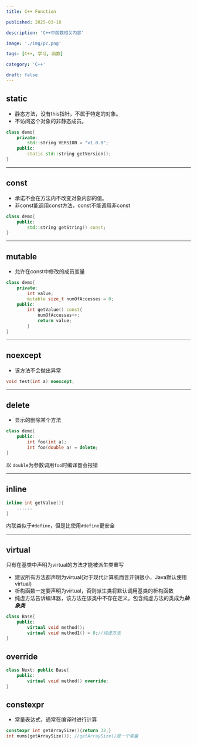 ```yaml
---
title: C++ Function

published: 2025-03-10

description: 'C++中函数相关内容'

image: './img/pc.png'

tags: [C++, 学习, 函数]

category: 'C++'

draft: false 
---
```


## static

- 静态方法，没有this指针，不属于特定的对象。
- 不访问这个对象的非静态成员。

```c++
class demo{
    private:
    	std::string VERSION = "v1.0.0";
    public:
    	static std::string getVersion();
}
```

------

## const

- 承诺不会在方法内不改变对象内部的值。
- 非const能调用const方法，const不能调用非const

```c++
class demo{
    public:
    	std::string getString() const;
}
```

------

## mutable

- 允许在const中修改的成员变量

```c++
class demo{
    private:
    	int value;
    	mutable size_t numOfAccesses = 0;
    public:
    	int getValue() const{
            numOfAccesses++;
            return value;
        }
}
```

------

## noexcept

- 该方法不会抛出异常

```c++
void test(int a) noexcept;
```

------

## delete

- 显示的删除某个方法

```c++
class demo{
	public:
    	int foo(int a);
    	int foo(double a) = delete;
}  
```

以  `double`为参数调用`foo`时编译器会报错

------

## inline

```c++
inline int getValue(){
    ......
}
```

内联类似于`#define`，但是比使用`#define`更安全

------

## virtual

只有在基类中声明为virtual的方法才能被派生类重写

- 建议所有方法都声明为virtual(对于现代计算机而言开销很小，Java默认使用virtual)
- 析构函数一定要声明为virtual，否则派生类将默认调用基类的析构函数
- 纯虚方法告诉编译器，该方法在该类中不存在定义。包含纯虚方法的类成为***抽象类***

```c++
class Base{
    public:
    	virtual void method();
    	virtual void method1() = 0;//纯虚方法
}
```

## override

```c++
class Next: public Base{
    public:
    	virtual void method() override;
}
```



## constexpr

- 常量表达式，通常在编译时进行计算

```c++
constexpr int getArraySize(){return 32;}
int nums[getArraySize()]; //getArraySize()是一个常量
```